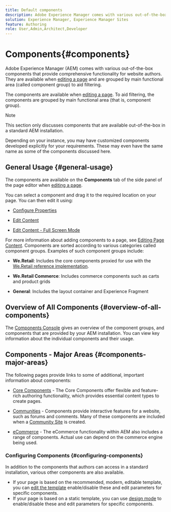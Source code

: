 ```yaml
---
title: Default components
description: Adobe Experience Manager comes with various out-of-the-box components that provide comprehensive functionality for website authors.
solution: Experience Manager, Experience Manager Sites
feature: Authoring
role: User,Admin,Architect,Developer
---
```

# Components{#components}

Adobe Experience Manager (AEM) comes with various out-of-the-box components that provide comprehensive functionality for website authors. They are available when [editing a page](/help/sites-authoring/editing-content.md) and are grouped by main functional area (called component group) to aid filtering.

The components are available when [editing a page](/help/sites-authoring/editing-content.md). To aid filtering, the components are grouped by main functional area (that is, component group).

>[!NOTE]
>
>This section only discusses components that are available out-of-the-box in a standard AEM installation.
>
>Depending on your instance, you may have customized components developed explicitly for your requirements. These may even have the same name as some of the components discussed here.

## General Usage {#general-usage}

The components are available on the **Components** tab of the side panel of the page editor when [editing a page](/help/sites-authoring/editing-content.md).

You can select a component and drag it to the required location on your page. You can then edit it using:

* [Configure Properties](/help/sites-authoring/editing-page-properties.md)
* [Edit Content](/help/sites-authoring/editing-content.md)

* [Edit Content - Full Screen Mode](/help/sites-authoring/editing-content.md#edit-content-full-screen-mode)

For more information about adding components to a page, see [Editing Page Content](/help/sites-authoring/editing-content.md).
Components are sorted according to various categories called component groups. Examples of such component groups include:

* **We.Retail**: Includes the core components proxied for use with the [We.Retail reference implementation](/help/sites-developing/we-retail.md).

* **We.Retail Commerce**: Includes commerce components such as carts and product grids

* **General**: Includes the layout container and Experience Fragment

## Overview of All Components {#overview-of-all-components}

The [Components Console](/help/sites-authoring/default-components-console.md) gives an overview of the component groups, and components that are provided by your AEM installation. You can view key information about the individual components and their usage.

## Components - Major Areas {#components-major-areas}

The following pages provide links to some of additional, important information about components:

* [Core Components](https://experienceleague.adobe.com/docs/experience-manager-core-components/using/introduction.html) - The Core Components offer flexible and feature-rich authoring functionality, which provides essential content types to create pages.

* [Communities](/help/communities/author-communities.md) - Components provide interactive features for a website, such as forums and comments. Many of these components are included when a [Community Site](/help/communities/overview.md) is created.

* [eCommerce](/help/commerce/cif-classic/administering/ecommerce.md) - The eCommerce functionality within AEM also includes a range of components. Actual use can depend on the commerce engine being used.

### Configuring Components {#configuring-components}

In addition to the components that authors can access in a standard installation, various other components are also available.

* If your page is based on the recommended, modern, editable template, you can [edit the template](/help/sites-authoring/templates.md) enable/disable these and edit parameters for specific components.
* If your page is based on a static template, you can use [design mode](/help/sites-authoring/default-components-designmode.md#enable-disable-components) to enable/disable these and edit parameters for specific components.
